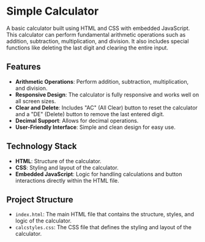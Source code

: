 # Simple Calculator

A basic calculator built using HTML and CSS with embedded JavaScript. This calculator can perform fundamental arithmetic operations such as addition, subtraction, multiplication, and division. It also includes special functions like deleting the last digit and clearing the entire input.

## Features

- **Arithmetic Operations**: Perform addition, subtraction, multiplication, and division.
- **Responsive Design**: The calculator is fully responsive and works well on all screen sizes.
- **Clear and Delete**: Includes "AC" (All Clear) button to reset the calculator and a "DE" (Delete) button to remove the last entered digit.
- **Decimal Support**: Allows for decimal operations.
- **User-Friendly Interface**: Simple and clean design for easy use.

## Technology Stack

- **HTML**: Structure of the calculator.
- **CSS**: Styling and layout of the calculator.
- **Embedded JavaScript**: Logic for handling calculations and button interactions directly within the HTML file.

## Project Structure

- `index.html`: The main HTML file that contains the structure, styles, and logic of the calculator.
- `calcstyles.css`: The CSS file that defines the styling and layout of the calculator.
